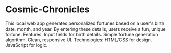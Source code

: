 # Cosmic-Chronicles
This local web app generates personalized fortunes based on a user's birth date, month, and year. By entering these details, users receive a fun, unique fortune.  Features: Input fields for birth details. Simple fortune generation algorithm. Clean, responsive UI. Technologies: HTML/CSS for design. JavaScript for logic. 
